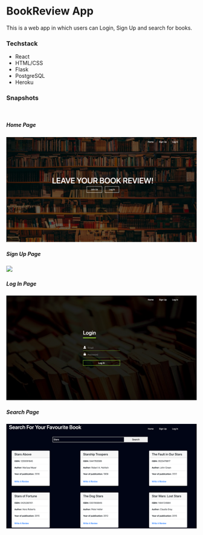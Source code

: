 # BookReview App

This is a web app in which users can Login, Sign Up and search for books.

### Techstack

* React
* HTML/CSS
* Flask
* PostgreSQL
* Heroku

### Snapshots
<br/>

##### Home Page
<img src="https://github.com/paulamib123/BookReview/blob/master/home.png" style="width:600px;">
<br/>

##### Sign Up Page
<img src="https://github.com/paulamib123/BookReview/blob/master/signup.png:" style="width:600px;">
<br/>

##### Log In Page
<img src="https://github.com/paulamib123/BookReview/blob/master/login.png" style="width:600px;">
<br/>

##### Search Page
<img src="https://github.com/paulamib123/BookReview/blob/master/search.png" style="width:600px;">                                                                                                
